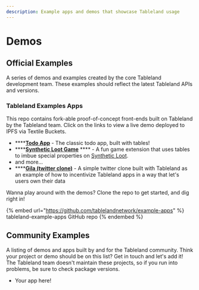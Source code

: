 ```yaml
---
description: Example apps and demos that showcase Tableland usage
---
```


# Demos

## Official Examples

A series of demos and examples created by the core Tableland development team. These examples should reflect the latest Tableland APIs and versions.

### Tableland Examples Apps

This repo contains fork-able proof-of-concept front-ends built on Tableland by the Tableland team. Click on the links to view a live demo deployed to IPFS via Textile Buckets.

* ****[**Todo App**](https://bafzbeief5apdktj25lyoobv6kcity4icgoya5etklxxixkaugcmttetafm.textile.space) - The classic todo app, built with tables!
* ****[**Synthetic Loot Game**](https://bafzbeicm4qjen5wyhzpxowmkb7m35zv75apudw4gxgd3fulioiuqaq3lzu.textile.space) **** - A fun game extension that uses tables to imbue special properties on [Synthetic Loot](https://www.lootproject.com/synthloot).
* and more...
* ****[**Gila (twitter clone)**](https://bafzbeidty3rf4d2ofrbugrfzqzejpyi2zm664zhbohk2qwblsm645qat7e.textile.space/) - A simple twitter clone built with Tableland as an example of how to incentivize Tableland apps in a way that let's users own their data

Wanna play around with the demos? Clone the repo to get started, and dig right in!

{% embed url="https://github.com/tablelandnetwork/example-apps" %}
tableland-example-apps GitHub repo
{% endembed %}

## Community Examples

A listing of demos and apps built by and for the Tableland community. Think your project or demo should be on this list? Get in touch and let's add it! The Tableland team doesn't maintain these projects, so if you run into problems, be sure to check package versions.

* Your app here!
